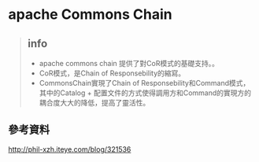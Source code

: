 # apache Commons Chain


> ## info
> - apache commons chain 提供了對CoR模式的基礎支持。。
> - CoR模式，是Chain of Responsebility的縮寫。
> - CommonsChain實現了Chain of Responsebility和Command模式，其中的Catalog + 配置文件的方式使得調用方和Command的實現方的耦合度大大的降低，提高了靈活性。


## 參考資料
http://phil-xzh.iteye.com/blog/321536
















